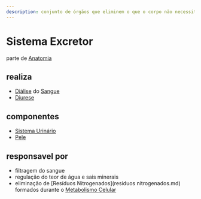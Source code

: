```yaml
---
description: conjunto de órgãos que eliminem o que o corpo não necessita
---
```

# Sistema Excretor
parte de [Anatomia](../anatomia.md)

## realiza
- [Diálise]() do [Sangue]()
- [Diurese]()

## componentes
- [Sistema Urinário]()
- [Pele]()

## responsavel por
- filtragem do sangue
- regulação do teor de água e sais minerais
- eliminação de [Resíduos Nitrogenados](residuos nitrogenados.md) formados durante o [Metabolismo Celular]()



